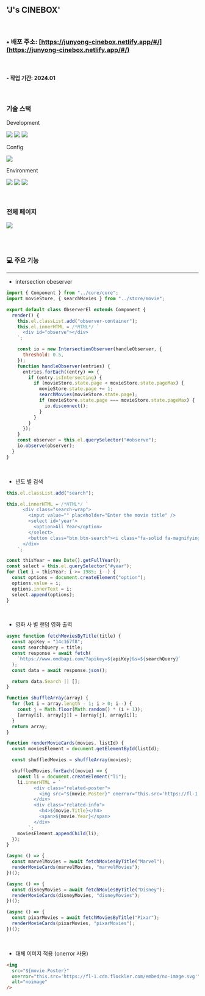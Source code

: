 ## 'J's CINEBOX'

<br>

### • 배포 주소: [https://junyong-cinebox.netlify.app/#/](https://junyong-cinebox.netlify.app/#/)

<br>

#### - 작업 기간: 2024.01

<br>

### 기술 스택

Development

<p>
<img src="https://img.shields.io/badge/HTML5-E34F26?style=flat&logo=HTML5&logoColor=white" />
<img src="https://img.shields.io/badge/Sass-CC6699?style=flat&logo=Sass&logoColor=white" />
<img src="https://img.shields.io/badge/Javascript-F7DF1E?style=flat&logo=Javascript&logoColor=white" />
</p>

Config

<p>
<img src="https://img.shields.io/badge/npm-CB3837?style=flat&logo=npm&logoColor=white"/></a>
</p>

Environment

<p>
<img src="https://img.shields.io/badge/Visual Studio Code-007ACC?style=flat&logo=Visual Studio Code&logoColor=white"/></a>
<img src="https://img.shields.io/badge/Git-F05032?style=flat&logo=Git&logoColor=white"/></a>
<img src="https://img.shields.io/badge/GitHub-181717?style=flat&logo=GitHub&logoColor=white"/></a>
</p>
<br>

### 전체 페이지

<img src="https://github.com/azure0929/junyong-CINEBOX/assets/128226527/a68929a3-56aa-402e-9c9d-7ba28fb86285" />

<br><br>

### 💻 주요 기능

---

- intersection obeserver

```javascript
import { Component } from "../core/core";
import movieStore, { searchMovies } from "../store/movie";

export default class ObserverEl extends Component {
  render() {
    this.el.classList.add("observer-container");
    this.el.innerHTML = /*HTML*/ `
      <div id="observe"></div>
    `;

    const io = new IntersectionObserver(handleObserver, {
      threshold: 0.5,
    });
    function handleObserver(entries) {
      entries.forEach((entry) => {
        if (entry.isIntersecting) {
          if (movieStore.state.page < movieStore.state.pageMax) {
            movieStore.state.page += 1;
            searchMovies(movieStore.state.page);
            if (movieStore.state.page === movieStore.state.pageMax) {
              io.disconnect();
            }
          }
        }
      });
    }
    const observer = this.el.querySelector("#observe");
    io.observe(observer);
  }
}
```

<br>

- 년도 별 검색

```javascript
this.el.classList.add("search");

this.el.innerHTML = /*HTML*/ `
      <div class="search-wrap">
        <input value="" placeholder="Enter the movie title" />
        <select id='year'>
          <option>All Year</option>
        </select>
        <button class="btn btn-search"><i class="fa-solid fa-magnifying-glass"></i></button>
      </div>
    `;

const thisYear = new Date().getFullYear();
const select = this.el.querySelector("#year");
for (let i = thisYear; i >= 1985; i--) {
  const options = document.createElement("option");
  options.value = i;
  options.innerText = i;
  select.append(options);
}
```

<br>

- 영화 사 별 랜덤 영화 출력

```javascript
async function fetchMoviesByTitle(title) {
  const apiKey = "14c167f8";
  const searchQuery = title;
  const response = await fetch(
    `https://www.omdbapi.com/?apikey=${apiKey}&s=${searchQuery}`
  );
  const data = await response.json();

  return data.Search || [];
}

function shuffleArray(array) {
  for (let i = array.length - 1; i > 0; i--) {
    const j = Math.floor(Math.random() * (i + 1));
    [array[i], array[j]] = [array[j], array[i]];
  }
  return array;
}

function renderMovieCards(movies, listId) {
  const moviesElement = document.getElementById(listId);

  const shuffledMovies = shuffleArray(movies);

  shuffledMovies.forEach((movie) => {
    const li = document.createElement("li");
    li.innerHTML = `
          <div class="related-poster">
            <img src="${movie.Poster}" onerror="this.src='https://fl-1.cdn.flockler.com/embed/no-image.svg'"alt="noimage" />
          </div>
          <div class="related-info">
            <h4>${movie.Title}</h4>
            <span>${movie.Year}</span>
          </div>
        `;
    moviesElement.appendChild(li);
  });
}

(async () => {
  const marvelMovies = await fetchMoviesByTitle("Marvel");
  renderMovieCards(marvelMovies, "marvelMovies");
})();

(async () => {
  const disneyMovies = await fetchMoviesByTitle("Disney");
  renderMovieCards(disneyMovies, "disneyMovies");
})();

(async () => {
  const pixarMovies = await fetchMoviesByTitle("Pixar");
  renderMovieCards(pixarMovies, "pixarMovies");
})();
```

<br>

- 대체 이미지 적용 (onerror 사용)

```html
<img
  src="${movie.Poster}"
  onerror="this.src='https://fl-1.cdn.flockler.com/embed/no-image.svg'"
  alt="noimage"
/>
```
